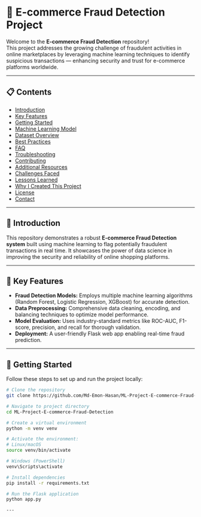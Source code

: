 # 🛒 E-commerce Fraud Detection Project

Welcome to the **E-commerce Fraud Detection** repository!  
This project addresses the growing challenge of fraudulent activities in online marketplaces by leveraging machine learning techniques to identify suspicious transactions — enhancing security and trust for e-commerce platforms worldwide.

---

## 📋 Contents

- [Introduction](#introduction)  
- [Key Features](#key-features)  
- [Getting Started](#getting-started)  
- [Machine Learning Model](#machine-learning-model)  
- [Dataset Overview](#dataset-overview)  
- [Best Practices](#best-practices)  
- [FAQ](#faq)  
- [Troubleshooting](#troubleshooting)  
- [Contributing](#contributing)  
- [Additional Resources](#additional-resources)  
- [Challenges Faced](#challenges-faced)  
- [Lessons Learned](#lessons-learned)  
- [Why I Created This Project](#why-i-created-this-project)  
- [License](#license)  
- [Contact](#contact)  

---

## 📖 Introduction

This repository demonstrates a robust **E-commerce Fraud Detection system** built using machine learning to flag potentially fraudulent transactions in real time. It showcases the power of data science in improving the security and reliability of online shopping platforms.

---

## 🔑 Key Features

- **Fraud Detection Models:** Employs multiple machine learning algorithms (Random Forest, Logistic Regression, XGBoost) for accurate detection.  
- **Data Preprocessing:** Comprehensive data cleaning, encoding, and balancing techniques to optimize model performance.  
- **Model Evaluation:** Uses industry-standard metrics like ROC-AUC, F1-score, precision, and recall for thorough validation.  
- **Deployment:** A user-friendly Flask web app enabling real-time fraud prediction.  

---

## 🚀 Getting Started

Follow these steps to set up and run the project locally:

```bash
# Clone the repository
git clone https://github.com/Md-Emon-Hasan/ML-Project-E-commerce-Fraud-Detection.git

# Navigate to project directory
cd ML-Project-E-commerce-Fraud-Detection

# Create a virtual environment
python -m venv venv

# Activate the environment:
# Linux/macOS
source venv/bin/activate

# Windows (PowerShell)
venv\Scripts\activate

# Install dependencies
pip install -r requirements.txt

# Run the Flask application
python app.py

---




